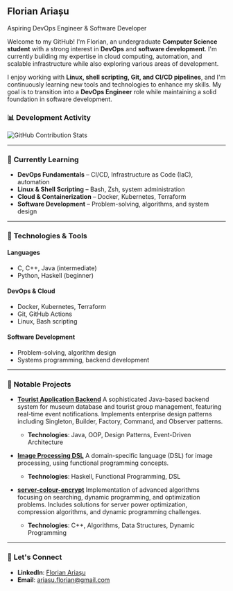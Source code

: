 ## Florian Ariașu
Aspiring DevOps Engineer & Software Developer

Welcome to my GitHub! I'm Florian, an undergraduate **Computer Science student** with a strong interest in **DevOps** and **software development**. I'm currently building my expertise in cloud computing, automation, and scalable infrastructure while also exploring various areas of development.

I enjoy working with **Linux, shell scripting, Git, and CI/CD pipelines**, and I'm continuously learning new tools and technologies to enhance my skills. My goal is to transition into a **DevOps Engineer** role while maintaining a solid foundation in software development.

### 📊 **Development Activity**
![GitHub Contribution Stats](https://github-readme-stats.vercel.app/api?username=florian-ariasu&show_icons=true&hide_title=true&count_private=true&hide_border=true&theme=transparent&hide_rank=true)

---

### 🌱 **Currently Learning**

- **DevOps Fundamentals** – CI/CD, Infrastructure as Code (IaC), automation
- **Linux & Shell Scripting** – Bash, Zsh, system administration
- **Cloud & Containerization** – Docker, Kubernetes, Terraform
- **Software Development** – Problem-solving, algorithms, and system design

---

### 🚀 **Technologies & Tools**

#### **Languages**
- C, C++, Java (intermediate)
- Python, Haskell (beginner)

#### **DevOps & Cloud**
- Docker, Kubernetes, Terraform
- Git, GitHub Actions
- Linux, Bash scripting

#### **Software Development**
- Problem-solving, algorithm design
- Systems programming, backend development

---

### 📌 **Notable Projects**

- **[Tourist Application Backend](https://github.com/florian-ariasu/tourist-application-backend)**
  A sophisticated Java-based backend system for museum database and tourist group management, featuring real-time event notifications. Implements enterprise design patterns including Singleton, Builder, Factory, Command, and Observer patterns.
  - **Technologies**: Java, OOP, Design Patterns, Event-Driven Architecture

- **[Image Processing DSL](https://github.com/florian-ariasu/dsl-image-processing)**
  A domain-specific language (DSL) for image processing, using functional programming concepts.
  - **Technologies**: Haskell, Functional Programming, DSL

- **[server-colour-encrypt](https://github.com/florian-ariasu/server-colour-encrypt)**
  Implementation of advanced algorithms focusing on searching, dynamic programming, and optimization problems. Includes solutions for server power optimization, compression algorithms, and dynamic programming challenges.
  - **Technologies**: C++, Algorithms, Data Structures, Dynamic Programming

---

### 💬 **Let's Connect**

- **LinkedIn**: [Florian Ariașu](https://linkedin.com/in/florianariasu)
- **Email**: ariasu.florian@gmail.com
